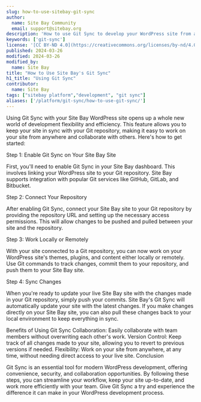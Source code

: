 ```yaml
---
slug: how-to-use-sitebay-git-sync
author:
  name: Site Bay Community
  email: support@sitebay.org
description: 'How to use Git Sync to develop your WordPress site from anywhere.'
keywords: ['git-sync']
license: '[CC BY-ND 4.0](https://creativecommons.org/licenses/by-nd/4.0)'
published: 2024-03-26
modified: 2024-03-26
modified_by:
  name: Site Bay
title: "How to Use Site Bay's Git Sync"
h1_title: "Using Git Sync"
contributor:
  name: Site Bay
tags: ["sitebay platform","development", "git sync"]
aliases: ['/platform/git-sync/how-to-use-git-sync/']
---
```


Using Git Sync with your Site Bay WordPress site opens up a whole new world of development flexibility and efficiency. This feature allows you to keep your site in sync with your Git repository, making it easy to work on your site from anywhere and collaborate with others. Here's how to get started:

Step 1: Enable Git Sync on Your Site Bay Site

First, you'll need to enable Git Sync in your Site Bay dashboard. This involves linking your WordPress site to your Git repository. Site Bay supports integration with popular Git services like GitHub, GitLab, and Bitbucket.

Step 2: Connect Your Repository

After enabling Git Sync, connect your Site Bay site to your Git repository by providing the repository URL and setting up the necessary access permissions. This will allow changes to be pushed and pulled between your site and the repository.

Step 3: Work Locally or Remotely

With your site connected to a Git repository, you can now work on your WordPress site's themes, plugins, and content either locally or remotely. Use Git commands to track changes, commit them to your repository, and push them to your Site Bay site.

Step 4: Sync Changes

When you're ready to update your live Site Bay site with the changes made in your Git repository, simply push your commits. Site Bay's Git Sync will automatically update your site with the latest changes. If you make changes directly on your Site Bay site, you can also pull these changes back to your local environment to keep everything in sync.

Benefits of Using Git Sync
Collaboration: Easily collaborate with team members without overwriting each other's work.
Version Control: Keep track of all changes made to your site, allowing you to revert to previous versions if needed.
Flexibility: Work on your site from anywhere, at any time, without needing direct access to your live site.
Conclusion

Git Sync is an essential tool for modern WordPress development, offering convenience, security, and collaboration opportunities. By following these steps, you can streamline your workflow, keep your site up-to-date, and work more efficiently with your team. Give Git Sync a try and experience the difference it can make in your WordPress development process.